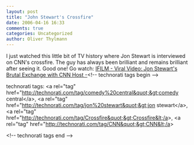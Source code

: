 ```yaml
---
layout: post
title: "John Stewart's Crossfire"
date: 2006-04-16 16:33
comments: true
categories: Uncategorized
author: Oliver Thylmann
---
```







I just watched this little bit of TV history where Jon Stewart is interviewed on CNN's crossfire. The guy has always been brilliant and remains brilliant after seeing it. Good one! Go watch: [IFILM - Viral Video: Jon Stewart's Brutal Exchange with CNN Host -](http://www.ifilm.com/ifilmdetail/2652831?htv=12)&lt;!-- technorati tags begin --&gt;

technorati tags: &lt;a rel=&quot;tag&quot; href=&quot;http://technorati.com/tag/comedy%20central&quot;&gt;comedy central&lt;/a&gt;, &lt;a rel=&quot;tag&quot; href=&quot;http://technorati.com/tag/jon%20stewart&quot;&gt;jon stewart&lt;/a&gt;, &lt;a rel=&quot;tag&quot; href=&quot;http://technorati.com/tag/Crossfire&quot;&gt;Crossfire&lt;/a&gt;, &lt;a rel=&quot;tag&quot; href=&quot;http://technorati.com/tag/CNN&quot;&gt;CNN&lt;/a&gt;

&lt;!-- technorati tags end --&gt;


